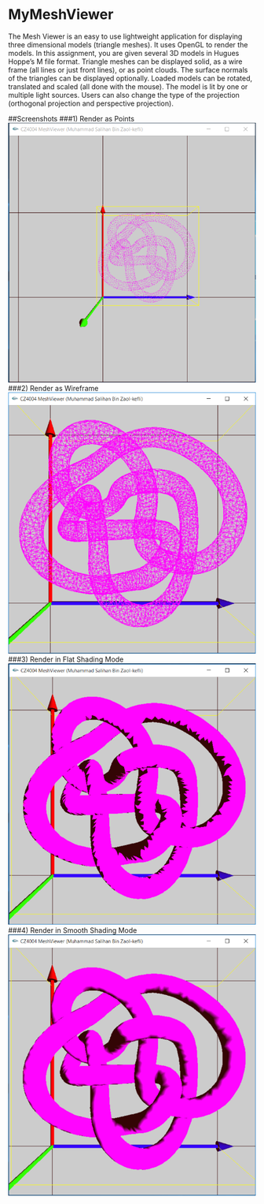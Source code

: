 # MyMeshViewer
The Mesh Viewer is an easy to use lightweight application for displaying three dimensional models (triangle meshes). It uses OpenGL to render the models. In this assignment, you are given several 3D models in Hugues Hoppe’s M file format. Triangle meshes can be displayed solid, as a wire frame (all lines or just front lines), or as point clouds. The surface normals of the triangles can be displayed optionally. Loaded models can be rotated, translated and scaled (all done with the mouse). The model is lit by one or multiple light sources. Users can also change the type of the projection (orthogonal projection and perspective projection).

##Screenshots
###1) Render as Points
![alt tag](https://github.com/Salihan04/MyMeshViewer/blob/master/Screenshots/ModelPoint.PNG)
###2) Render as Wireframe
![alt tag](https://github.com/Salihan04/MyMeshViewer/blob/master/Screenshots/ModelWireframe.PNG)
###3) Render in Flat Shading Mode
![alt tag](https://github.com/Salihan04/MyMeshViewer/blob/master/Screenshots/ModelFlat.PNG)
###4) Render in Smooth Shading Mode
![alt tag](https://github.com/Salihan04/MyMeshViewer/blob/master/Screenshots/ModelSmooth.PNG)
